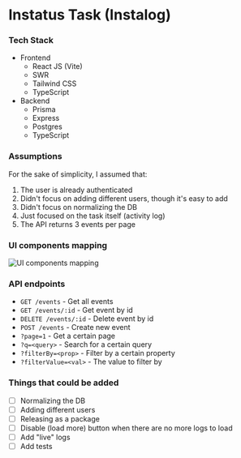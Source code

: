 # Instatus Task (Instalog)

### Tech Stack
* Frontend
  * React JS (Vite)
  * SWR
  * Tailwind CSS
  * TypeScript
* Backend
  * Prisma
  * Express
  * Postgres
  * TypeScript

### Assumptions

For the sake of simplicity, I assumed that:

1.  The user is already authenticated
2.  Didn't focus on adding different users, though it's easy to add
3.  Didn't focus on normalizing the DB
4.  Just focused on the task itself (activity log)
5.  The API returns 3 events per page

### UI components mapping

![UI components mapping](https://github.com/omarr45/instalog/assets/58887202/75a0abce-14be-4f42-ada9-6def0822e12a)


### API endpoints

- `GET /events` - Get all events
- `GET /events/:id` - Get event by id
- `DELETE /events/:id` - Delete event by id
- `POST /events` - Create new event
- `?page=1` - Get a certain page
- `?q=<query>` - Search for a certain query
- `?filterBy=<prop>` - Filter by a certain property
- `?filterValue=<val>` - The value to filter by

### Things that could be added

- [ ] Normalizing the DB
- [ ] Adding different users
- [ ] Releasing as a package
- [ ] Disable (load more) button when there are no more logs to load
- [ ] Add "live" logs
- [ ] Add tests
